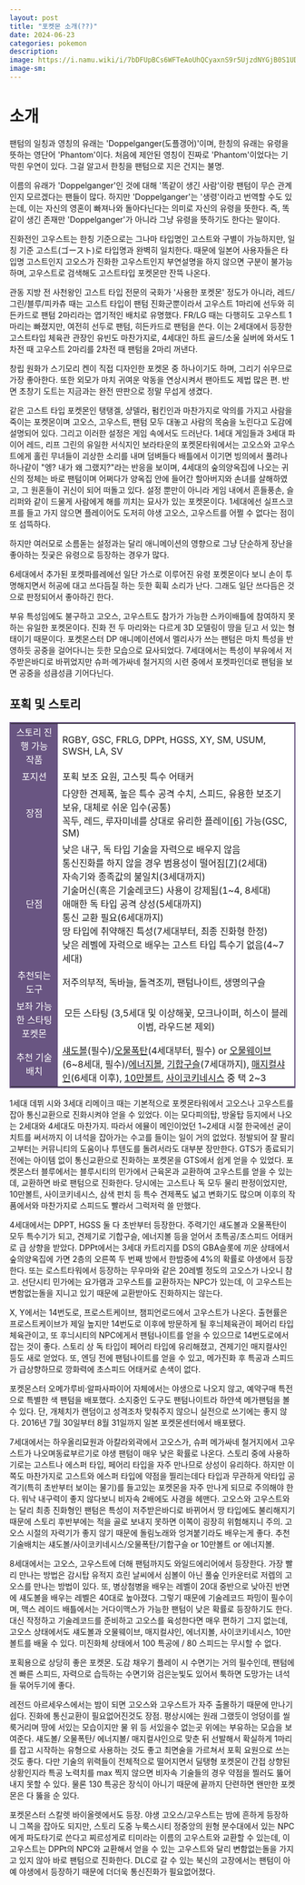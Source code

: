 ```yaml
---
layout: post
title: "포켓몬 소개(??)"
date: 2024-06-23
categories: pokemon
description:
image: https://i.namu.wiki/i/7bDFUpBCs6WFTeAoUhQCyaxnS9r5UjzdNYGjB0S1UDq48PihGJss-Swnhq5NTGwJYqqAElT_h7ftqJEKlLHARQ.webp
image-sm: 
---
```

<h1>소개</h1>
팬텀의 일칭과 영칭의 유래는 'Doppelganger(도플갱어)'이며, 한칭의 유래는 유령을 뜻하는 영단어 'Phantom'이다. 처음에 제안된 영칭이 진짜로 'Phantom'이었다는 기막힌 우연이 있다. 그걸 알고서 한칭을 팬텀으로 지은 건지는 불명.

이름의 유래가 'Doppelganger'인 것에 대해 '똑같이 생긴 사람'이랑 팬텀이 무슨 관계인지 모르겠다는 팬들이 많다. 하지만 'Doppelganger'는 '생령'이라고 번역할 수도 있는데, 이는 자신의 영혼이 빠져나와 돌아다닌다는 의미로 자신의 유령을 뜻한다. 즉, 똑같이 생긴 존재만 'Doppelganger'가 아니라 그냥 유령을 뜻하기도 한다는 말이다.

진화전인 고우스트는 한칭 기준으로는 그나마 타입명인 고스트와 구별이 가능하지만, 일칭 기준 고스트(ゴースト)로 타입명과 완벽히 일치한다. 때문에 일본어 사용자들은 타입명 고스트인지 고오스가 진화한 고우스트인지 부연설명을 하지 않으면 구분이 불가능하며, 고우스트로 검색해도 고스트타입 포켓몬만 잔뜩 나온다.

관동 지방 전 사천왕인 고스트 타입 전문의 국화가 '사용한 포켓몬' 정도가 아니라, 레드/그린/블루/피카츄 때는 고스트 타입이 팬텀 진화군뿐이라서 고우스트 1마리에 선두와 히든카드로 팬텀 2마리라는 엽기적인 배치로 유명했다. FR/LG 때는 다행히도 고우스트 1마리는 빠졌지만, 여전히 선두로 팬텀, 히든카드로 팬텀을 쓴다. 이는 2세대에서 등장한 고스트타입 체육관 관장인 유빈도 마찬가지로, 4세대인 하트 골드/소울 실버에 와서도 1차전 때 고우스트 2마리를 2차전 때 팬텀을 2마리 꺼낸다.

창립 원화가 스기모리 켄이 직접 디자인한 포켓몬 중 하나이기도 하며, 그리기 쉬우므로 가장 좋아한다. 또한 외모가 마치 귀여운 악동을 연상시켜서 팬아트도 제법 많은 편. 반면 초창기 도트는 지금과는 완전 딴판으로 정말 무섭게 생겼다.

같은 고스트 타입 포켓몬인 탱탱겔, 샹델라, 펌킨인과 마찬가지로 악의를 가지고 사람을 죽이는 포켓몬이며 고오스, 고우스트, 팬텀 모두 대놓고 사람의 목숨을 노린다고 도감에 설명되어 있다. 그리고 이러한 설정은 게임 속에서도 드러난다. 1세대 게임들과 3세대 파이어 레드, 리프 그린의 유일한 서식지인 보라타운의 포켓몬타워에서는 고오스와 고우스트에게 홀린 무녀들이 괴상한 소리를 내며 덤벼들다 배틀에서 이기면 빙의에서 풀려나 하나같이 "엥? 내가 왜 그랬지?"라는 반응을 보이며, 4세대의 숲의양옥집에 나오는 귀신의 정체는 바로 팬텀이며 어쩌다가 양옥집 안에 들어간 할아버지와 손녀를 살해하였고, 그 원혼들이 귀신이 되어 떠돌고 있다. 설정 뿐만이 아니라 게임 내에서 흔들풍손, 슬리퍼와 같이 드물게 사람에게 해를 끼치는 묘사가 있는 포켓몬이다. 1세대에선 실프스코프를 들고 가지 않으면 플레이어도 도저히 야생 고오스, 고우스트를 어쩔 수 없다는 점이 또 섬뜩하다.

하지만 여러모로 소름돋는 설정과는 달리 애니메이션의 영향으로 그냥 단순하게 장난을 좋아하는 짓궂은 유령으로 등장하는 경우가 많다.

6세대에서 추가된 포켓파를레에선 일단 가스로 이루어진 유령 포켓몬이다 보니 손이 투명해지면서 허공에 대고 쓰다듬질 하는 듯한 휙휙 소리가 난다. 그래도 일단 쓰다듬은 것으로 판정되어서 좋아하긴 한다.

부유 특성임에도 불구하고 고오스, 고우스트도 참가가 가능한 스카이배틀에 참여하지 못하는 유일한 포켓몬이다. 진화 전 두 마리와는 다르게 3D 모델링이 땅을 딛고 서 있는 형태이기 때문이다. 포켓몬스터 DP 애니메이션에서 멜리사가 쓰는 팬텀은 마치 특성을 반영하듯 공중을 걸어다니는 듯한 모습으로 묘사되었다. 7세대에서는 특성이 부유에서 저주받은바디로 바뀌었지만 슈퍼·메가싸네 철거지의 시련 중에서 포켓파인더로 팬텀을 보면 공중을 성큼성큼 기어다닌다.


<h2>포획 및 스토리</h2>
<table class="yMQzhIHT _ba832eed82a14e6b3bc9304cd9b2a6d0" style="background-color:#FFFFFF; width:100%; border:2px solid #695582;" data-dark-style="background-color:#191919;" data-v-3d1607f2=""><tbody data-v-3d1607f2=""><tr data-v-3d1607f2=""><td style="background-color:#695582; text-align:center;" data-v-3d1607f2=""><div class="XNYCEmRw" data-v-3d1607f2=""><span style="color:#ffffff" data-v-3d1607f2="">스토리 진행 가능 작품</span></div></td><td style="text-align:left;" data-v-3d1607f2=""><div class="XNYCEmRw" data-v-3d1607f2="">RGBY, GSC, FRLG, DPPt, HGSS, XY, SM, USUM, SWSH, LA, SV</div></td></tr><tr data-v-3d1607f2=""><td style="background-color:#695582; text-align:center;" data-v-3d1607f2=""><div class="XNYCEmRw" data-v-3d1607f2=""><span style="color:#ffffff" data-v-3d1607f2="">포지션</span></div></td><td style="text-align:left;" data-v-3d1607f2=""><div class="XNYCEmRw" data-v-3d1607f2="">포획 보조 요원, 고스핏 특수 어태커</div></td></tr><tr data-v-3d1607f2=""><td style="background-color:#695582; text-align:center;" data-v-3d1607f2=""><div class="XNYCEmRw" data-v-3d1607f2=""><span style="color:#ffffff" data-v-3d1607f2="">장점</span></div></td><td style="text-align:left;" data-v-3d1607f2=""><div class="XNYCEmRw" data-v-3d1607f2="">다양한 견제폭, 높은 특수 공격 수치, 스피드, 유용한 보조기 보유, 대체로 쉬운 입수(공통)<br data-v-3d1607f2="">꼭두, 레드, 루자미네를 상대로 유리한 플레이<a class="j3wonz1J" href="#fn-6" data-v-3d1607f2=""><span id="rfn-6" data-v-3d1607f2=""></span>[6]</a> 가능(GSC, SM)</div></td></tr><tr data-v-3d1607f2=""><td style="background-color:#695582; text-align:center;" data-v-3d1607f2=""><div class="XNYCEmRw" data-v-3d1607f2=""><span style="color:#ffffff" data-v-3d1607f2="">단점</span></div></td><td style="text-align:left;" data-v-3d1607f2=""><div class="XNYCEmRw" data-v-3d1607f2="">낮은 내구, 독 타입 기술을 자력으로 배우지 않음<br data-v-3d1607f2="">통신진화를 하지 않을 경우 범용성이 떨어짐<a class="j3wonz1J" href="#fn-7" data-v-3d1607f2=""><span id="rfn-7" data-v-3d1607f2=""></span>[7]</a>(2세대)<br data-v-3d1607f2="">자속기와 종족값의 불일치(3세대까지)<br data-v-3d1607f2="">기술머신(혹은 기술레코드) 사용이 강제됨(1~4, 8세대)<br data-v-3d1607f2="">애매한 독 타입 공격 상성(5세대까지)<br data-v-3d1607f2="">통신 교환 필요(6세대까지)<br data-v-3d1607f2="">땅 타입에 취약해진 특성(7세대부터, 최종 진화형 한정)<br data-v-3d1607f2="">낮은 레벨에 자력으로 배우는 고스트 타입 특수기 없음(4~7세대)</div></td></tr><tr data-v-3d1607f2=""><td style="background-color:#695582; text-align:center;" data-v-3d1607f2=""><div class="XNYCEmRw" data-v-3d1607f2=""><span style="color:#ffffff" data-v-3d1607f2="">추천되는 도구</span></div></td><td style="text-align:left;" data-v-3d1607f2=""><div class="XNYCEmRw" data-v-3d1607f2="">저주의부적, 독바늘, 돌격조끼, 팬텀나이트, 생명의구슬</div></td></tr><tr data-v-3d1607f2=""><td style="background-color:#695582; text-align:center;" data-v-3d1607f2=""><div class="XNYCEmRw" data-v-3d1607f2=""><span style="color:#ffffff" data-v-3d1607f2="">보좌 가능한 스타팅 포켓몬</span></div></td><td style="text-align:center;" data-v-3d1607f2=""><div class="XNYCEmRw" data-v-3d1607f2="">모든 스타팅 (3,5세대 및 이상해꽃, 모크나이퍼, 히스이 블레이범, 라우드본 제외)</div></td></tr><tr data-v-3d1607f2=""><td style="background-color:#695582; text-align:center;" data-v-3d1607f2=""><div class="XNYCEmRw" data-v-3d1607f2=""><span style="color:#ffffff" data-v-3d1607f2="">추천 기술배치</span></div></td><td style="text-align:left;" data-v-3d1607f2=""><div class="XNYCEmRw" data-v-3d1607f2=""><a class="c4ZVGwfP" href="/w/%EC%84%80%EB%8F%84%EB%B3%BC" title="섀도볼" data-v-3d1607f2="">섀도볼</a>(필수)/<a class="c4ZVGwfP" href="/w/%EC%98%A4%EB%AC%BC%ED%8F%AD%ED%83%84" title="오물폭탄" data-v-3d1607f2="">오물폭탄</a>(4세대부터, 필수) or <a class="c4ZVGwfP" href="/w/%EC%98%A4%EB%AC%BC%EC%9B%A8%EC%9D%B4%EB%B8%8C" title="오물웨이브" data-v-3d1607f2="">오물웨이브</a>(6~8세대, 필수)/<a class="c4ZVGwfP" href="/w/%EC%97%90%EB%84%88%EC%A7%80%EB%B3%BC" title="에너지볼" data-v-3d1607f2="">에너지볼</a>, <a class="c4ZVGwfP" href="/w/%EA%B8%B0%ED%95%A9%EA%B5%AC%EC%8A%AC" title="기합구슬" data-v-3d1607f2="">기합구슬</a>(7세대까지), <a class="c4ZVGwfP" href="/w/%EB%A7%A4%EC%A7%80%EC%BB%AC%EC%83%A4%EC%9D%B8" title="매지컬샤인" data-v-3d1607f2="">매지컬샤인</a>(6세대 이후), <a class="c4ZVGwfP" href="/w/10%EB%A7%8C%EB%B3%BC%ED%8A%B8" title="10만볼트" data-v-3d1607f2="">10만볼트</a>, <a class="c4ZVGwfP" href="/w/%EC%82%AC%EC%9D%B4%EC%BD%94%ED%82%A4%EB%84%A4%EC%8B%9C%EC%8A%A4" title="사이코키네시스" data-v-3d1607f2="">사이코키네시스</a> 중 택 2~3</div></td></tr></tbody></table>


1세대 데뷔 시와 3세대 리메이크 때는 기본적으로 포켓몬타워에서 고오스나 고우스트를 잡아 통신교환으로 진화시켜야 얻을 수 있었다. 이는 모다피의탑, 방울탑 등지에서 나오는 2세대와 4세대도 마찬가지. 따라서 에뮬이 메인이었던 1~2세대 시절 한국에선 굳이 치트를 써서까지 이 녀석을 잡아가는 수고를 들이는 일이 거의 없었다. 정발되어 잘 팔리고부터는 커뮤니티의 도움이나 투텐도를 돌려서라도 대부분 장만한다. GTS가 종료되기 전에는 아이템 없이 통신교환으로 진화하는 포켓몬을 GTS에서 쉽게 얻을 수 있었다. 포켓몬스터 블루에서는 블루시티의 민가에서 근육몬과 교환하여 고우스트를 얻을 수 있는데, 교환하면 바로 팬텀으로 진화한다. 당시에는 고스트나 독 모두 물리 판정이었지만, 10만볼트, 사이코키네시스, 삼색 펀치 등 특수 견제폭도 넓고 변화기도 많으며 이후의 작품에서와 마찬가지로 스피드도 빨라서 그럭저럭 쓸 만했다.

4세대에서는 DPPT, HGSS 둘 다 초반부터 등장한다. 주력기인 섀도볼과 오물폭탄이 모두 특수기가 되고, 견제기로 기합구슬, 에너지볼 등을 얻어서 초특공/초스피드 어태커로 급 상향을 받았다. DPPt에서는 3세대 카트리지를 DS의 GBA슬롯에 끼운 상태에서 숲의양옥집에 가면 2층의 오른쪽 두 번째 방에서 한밤중에 4%의 확률로 야생에서 등장한다. 또는 로스트타워에서 등장하는 무우마와 같은 20레벨 정도의 고오스가 나오니 참고. 선단시티 민가에는 요가램과 고우스트를 교환하자는 NPC가 있는데, 이 고우스트는 변함없는돌을 지니고 있기 때문에 교환받아도 진화하지는 않는다.

X, Y에서는 14번도로, 프로스트케이브, 챔피언로드에서 고우스트가 나온다. 출현률은 프로스트케이브가 제일 높지만 14번도로 이후에 방문하게 될 후늬체육관이 페어리 타입 체육관이고, 또 후늬시티의 NPC에게서 팬텀나이트를 얻을 수 있으므로 14번도로에서 잡는 것이 좋다. 스토리 상 독 타입이 페어리 타입에 유리해졌고, 견제기인 매지컬샤인 등도 새로 얻었다. 또, 엔딩 전에 팬텀나이트를 얻을 수 있고, 메가진화 후 특공과 스피드가 급상향하므로 깡화력에 초스피드 어태커로 손색이 없다.

포켓몬스터 오메가루비·알파사파이어 자체에서는 야생으로 나오지 않고, 예약구매 특전으로 특별한 색 팬텀을 배포했다. 소지중인 도구도 팬텀나이트라 하얀색 메가팬텀을 볼 수 있다. 단, 개체치가 랜덤이고 성격조차 맞춰주지 않으니 실전으로 쓰기에는 좋지 않다. 2016년 7월 30일부터 8월 31일까지 일본 포켓몬센터에서 배포됐다.

7세대에서는 하우올리묘원과 아칼라외곽에서 고오스가, 슈퍼 메가싸네 철거지에서 고우스트가 나오며동료부르기로 야생 팬텀이 매우 낮은 확률로 나온다. 스토리 중에 사용하기로는 고스트나 에스퍼 타입, 페어리 타입을 자주 만나므로 상성이 유리하다. 하지만 이쪽도 마찬가지로 고스트와 에스퍼 타입에 약점을 찔리는데다 타입과 무관하게 악타입 공격기(특히 초반부터 보이는 물기)를 들고있는 포켓몬을 자주 만나게 되므로 주의해야 한다. 워낙 내구력이 좋지 않다보니 비자속 2배에도 사경을 헤맨다. 고오스와 고우스트와는 달리 최종 진화형인 팬텀은 특성이 저주받은바디로 바뀌어서 땅 타입에도 불리해지기 때문에 스토리 후반부에는 적을 골로 보내지 못하면 이쪽이 굉장히 위험해지니 주의. 고오스 시절의 자력기가 좋지 않기 때문에 돌림노래와 엉겨붙기라도 배우는게 좋다. 추천 기술배치는 섀도볼/사이코키네시스/오물폭탄/기합구슬 or 10만볼트 or 에너지볼.

8세대에서는 고오스, 고우스트에 더해 팬텀까지도 와일드에리어에서 등장한다. 가장 빨리 만나는 방법은 감시탑 유적지 흐린 날씨에서 심볼이 아닌 풀숲 인카운터로 저렙의 고오스를 만나는 방법이 있다. 또, 병상첨병을 배우는 레벨이 20대 중반으로 낮아진 반면에 섀도볼을 배우는 레벨은 40대로 높아졌다. 그렇기 때문에 기술레코드 파밍이 필수이며, 맥스 레이드 배틀에서는 거다이맥스가 가능한 팬텀이 낮은 확률로 등장하기도 한다. 대신 작정하고 기술레코드를 준비하고 고오스를 육성한다면 매우 편하기 그지 없는데, 고오스 상태에서도 섀도볼과 오물웨이브, 매지컬샤인, 에너지볼, 사이코키네시스, 10만볼트를 배울 수 있다. 미진화체 상태에서 100 특공에 / 80 스피드는 무시할 수 없다.

포획용으로 상당히 좋은 포켓몬. 도감 채우기 플레이 시 수면기는 거의 필수인데, 팬텀에겐 빠른 스피드, 자력으로 습득하는 수면기와 검은눈빛도 있어서 툭하면 도망가는 녀석들 묶어두기에 좋다.

레전드 아르세우스에서는 밤이 되면 고오스와 고우스트가 자주 출몰하기 때문에 만나기 쉽다. 진화에 통신교환이 필요없어진것도 장점. 평상시에는 원래 그랬듯이 엉덩이를 씰룩거리며 땅에 서있는 모습이지만 물 위 등 서있을수 없는곳 위에는 부유하는 모습을 보여준다. 섀도볼/ 오물폭탄/ 에너지볼/ 매지컬샤인으로 맞춘 뒤 선발해서 확실하게 1마리를 잡고 시작하는 유형으로 사용하는 것도 좋고 최면술을 가르쳐서 포획 요원으로 쓰는 것도 좋다. 다만 기술의 위력들이 전체적으로 떨어지면서 딜탱형 포켓몬이 간접 상향된 상황인지라 특공 노력치를 max 찍지 않으면 비자속 기술들의 경우 약점을 찔러도 뚫어내지 못할 수 있다. 물론 130 특공은 장식이 아니기 때문에 끝까지 단련하면 왠만한 포켓몬은 다 뚫을 순 있다.

포켓몬스터 스칼렛 바이올렛에서도 등장. 야생 고오스/고우스트는 밤에 흔하게 등장하니 그쪽을 잡아도 되지만, 스토리 도중 누룩스시티 정중앙의 원형 분수대에서 있는 NPC에게 파도타기로 쓴다고 찌르성게로 티미라는 이름의 고우스트와 교환할 수 있는데, 이 고우스트는 DPPt의 NPC와 교환해서 얻을 수 있는 고우스트와 달리 변함없는돌을 가지고 있지 않아 바로 팬텀으로 진화한다. DLC로 갈 수 있는 북신의 고장에서는 팬텀이 아예 야생에서 등장하기 때문에 더더욱 통신진화가 필요없어졌다.



